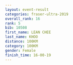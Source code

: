 ```yaml
---
layout: event-result 
categories: fraser-ultra-2019 
overall_rank: 16
rank: 5
bib: 10508
first_name: LEAN CHEE
last_name: KHOO
distance: 100KM
category: 100KM
gender: Female
finish_time: 16-00-19
---
```

